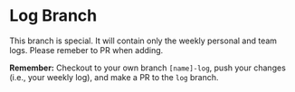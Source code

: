 # Log Branch

This branch is special. It will contain only the weekly personal and team logs. Please remeber to PR when adding.

**Remember:** Checkout to your own branch `[name]-log`, push your changes (i.e., your weekly log), and make a PR to the `log` branch.
